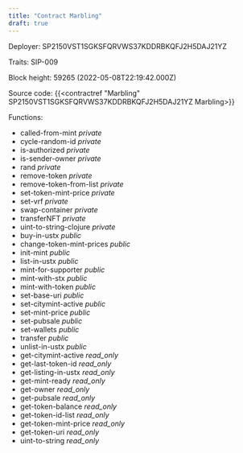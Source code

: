 ```yaml
---
title: "Contract Marbling"
draft: true
---
```

Deployer: SP2150VST1SGKSFQRVWS37KDDRBKQFJ2H5DAJ21YZ

Traits:
SIP-009 



Block height: 59265 (2022-05-08T22:19:42.000Z)

Source code: {{<contractref "Marbling" SP2150VST1SGKSFQRVWS37KDDRBKQFJ2H5DAJ21YZ Marbling>}}

Functions:

* called-from-mint _private_
* cycle-random-id _private_
* is-authorized _private_
* is-sender-owner _private_
* rand _private_
* remove-token _private_
* remove-token-from-list _private_
* set-token-mint-price _private_
* set-vrf _private_
* swap-container _private_
* transferNFT _private_
* uint-to-string-clojure _private_
* buy-in-ustx _public_
* change-token-mint-prices _public_
* init-mint _public_
* list-in-ustx _public_
* mint-for-supporter _public_
* mint-with-stx _public_
* mint-with-token _public_
* set-base-uri _public_
* set-citymint-active _public_
* set-mint-price _public_
* set-pubsale _public_
* set-wallets _public_
* transfer _public_
* unlist-in-ustx _public_
* get-citymint-active _read_only_
* get-last-token-id _read_only_
* get-listing-in-ustx _read_only_
* get-mint-ready _read_only_
* get-owner _read_only_
* get-pubsale _read_only_
* get-token-balance _read_only_
* get-token-id-list _read_only_
* get-token-mint-price _read_only_
* get-token-uri _read_only_
* uint-to-string _read_only_
